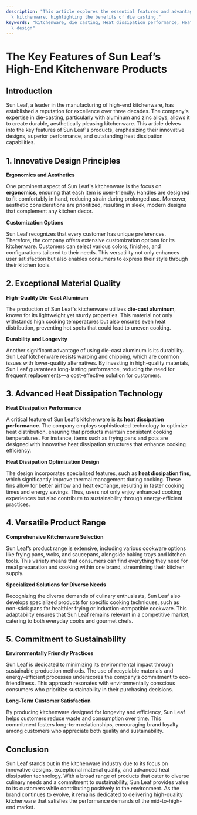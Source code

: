 ```yaml
---
description: "This article explores the essential features and advantages of Sun Leaf's high-end\
  \ kitchenware, highlighting the benefits of die casting."
keywords: "kitchenware, die casting, Heat dissipation performance, Heat dissipation optimization\
  \ design"
---
```

# The Key Features of Sun Leaf’s High-End Kitchenware Products

## Introduction

Sun Leaf, a leader in the manufacturing of high-end kitchenware, has established a reputation for excellence over three decades. The company's expertise in die-casting, particularly with aluminum and zinc alloys, allows it to create durable, aesthetically pleasing kitchenware. This article delves into the key features of Sun Leaf's products, emphasizing their innovative designs, superior performance, and outstanding heat dissipation capabilities.

## 1. Innovative Design Principles

**Ergonomics and Aesthetics**

One prominent aspect of Sun Leaf's kitchenware is the focus on **ergonomics**, ensuring that each item is user-friendly. Handles are designed to fit comfortably in hand, reducing strain during prolonged use. Moreover, aesthetic considerations are prioritized, resulting in sleek, modern designs that complement any kitchen decor.

**Customization Options**

Sun Leaf recognizes that every customer has unique preferences. Therefore, the company offers extensive customization options for its kitchenware. Customers can select various colors, finishes, and configurations tailored to their needs. This versatility not only enhances user satisfaction but also enables consumers to express their style through their kitchen tools.

## 2. Exceptional Material Quality

**High-Quality Die-Cast Aluminum**

The production of Sun Leaf's kitchenware utilizes **die-cast aluminum**, known for its lightweight yet sturdy properties. This material not only withstands high cooking temperatures but also ensures even heat distribution, preventing hot spots that could lead to uneven cooking. 

**Durability and Longevity**

Another significant advantage of using die-cast aluminum is its durability. Sun Leaf kitchenware resists warping and chipping, which are common issues with lower-quality alternatives. By investing in high-quality materials, Sun Leaf guarantees long-lasting performance, reducing the need for frequent replacements—a cost-effective solution for customers.

## 3. Advanced Heat Dissipation Technology

**Heat Dissipation Performance**

A critical feature of Sun Leaf’s kitchenware is its **heat dissipation performance**. The company employs sophisticated technology to optimize heat distribution, ensuring that products maintain consistent cooking temperatures. For instance, items such as frying pans and pots are designed with innovative heat dissipation structures that enhance cooking efficiency.

**Heat Dissipation Optimization Design**

The design incorporates specialized features, such as **heat dissipation fins**, which significantly improve thermal management during cooking. These fins allow for better airflow and heat exchange, resulting in faster cooking times and energy savings. Thus, users not only enjoy enhanced cooking experiences but also contribute to sustainability through energy-efficient practices.

## 4. Versatile Product Range

**Comprehensive Kitchenware Selection**

Sun Leaf’s product range is extensive, including various cookware options like frying pans, woks, and saucepans, alongside baking trays and kitchen tools. This variety means that consumers can find everything they need for meal preparation and cooking within one brand, streamlining their kitchen supply.

**Specialized Solutions for Diverse Needs**

Recognizing the diverse demands of culinary enthusiasts, Sun Leaf also develops specialized products for specific cooking techniques, such as non-stick pans for healthier frying or induction-compatible cookware. This adaptability ensures that Sun Leaf remains relevant in a competitive market, catering to both everyday cooks and gourmet chefs.

## 5. Commitment to Sustainability

**Environmentally Friendly Practices**

Sun Leaf is dedicated to minimizing its environmental impact through sustainable production methods. The use of recyclable materials and energy-efficient processes underscores the company’s commitment to eco-friendliness. This approach resonates with environmentally conscious consumers who prioritize sustainability in their purchasing decisions.

**Long-Term Customer Satisfaction**

By producing kitchenware designed for longevity and efficiency, Sun Leaf helps customers reduce waste and consumption over time. This commitment fosters long-term relationships, encouraging brand loyalty among customers who appreciate both quality and sustainability.

## Conclusion

Sun Leaf stands out in the kitchenware industry due to its focus on innovative designs, exceptional material quality, and advanced heat dissipation technology. With a broad range of products that cater to diverse culinary needs and a commitment to sustainability, Sun Leaf provides value to its customers while contributing positively to the environment. As the brand continues to evolve, it remains dedicated to delivering high-quality kitchenware that satisfies the performance demands of the mid-to-high-end market.
